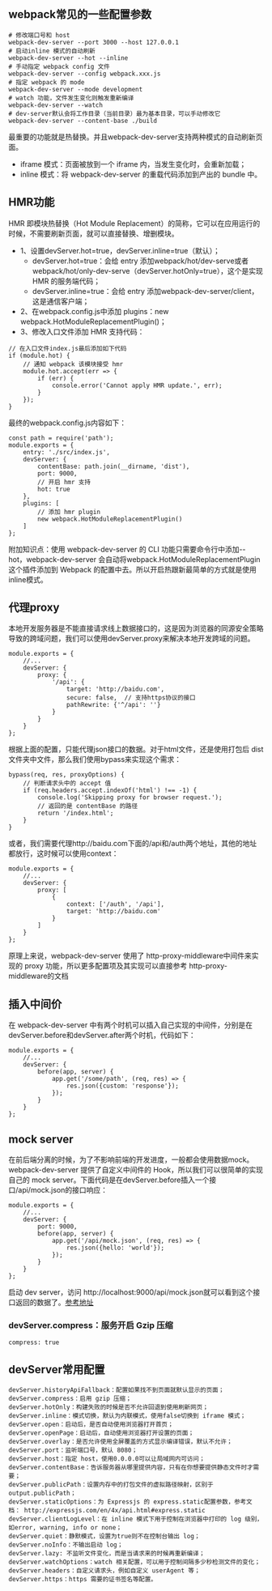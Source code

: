 
## webpack常见的一些配置参数
```
# 修改端口号和 host
webpack-dev-server --port 3000 --host 127.0.0.1
# 启动inline 模式的自动刷新
webpack-dev-server --hot --inline
# 手动指定 webpack config 文件
webpack-dev-server --config webpack.xxx.js
# 指定 webpack 的 mode
webpack-dev-server --mode development
# watch 功能，文件发生变化则触发重新编译
webpack-dev-server --watch
# dev-server默认会将工作目录（当前目录）最为基本目录，可以手动修改它
webpack-dev-server --content-base ./build
```

最重要的功能就是热替换。并且webpack-dev-server支持两种模式的自动刷新页面。
- iframe 模式：页面被放到一个 iframe 内，当发生变化时，会重新加载；
- inline 模式：将 webpack-dev-server 的重载代码添加到产出的 bundle 中。


## HMR功能
HMR 即模块热替换（Hot Module Replacement）的简称，它可以在应用运行的时候，不需要刷新页面，就可以直接替换、增删模块。


- 1、设置devServer.hot=true，devServer.inline=true（默认）；
    - devServer.hot=true：会给 entry 添加webpack/hot/dev-serve或者webpack/hot/only-dev-serve（devServer.hotOnly=true），这个是实现 HMR 的服务端代码；
    - devServer.inline=true：会给 entry 添加webpack-dev-server/client，这是通信客户端；
- 2、在webpack.config.js中添加 plugins：new webpack.HotModuleReplacementPlugin()；
- 3、修改入口文件添加 HMR 支持代码：
```
// 在入口文件index.js最后添加如下代码
if (module.hot) {
    // 通知 webpack 该模块接受 hmr
    module.hot.accept(err => {
        if (err) {
            console.error('Cannot apply HMR update.', err);
        }
    });
}
```

最终的webpack.config.js内容如下：
```
const path = require('path');
module.exports = {
    entry: './src/index.js',
    devServer: {
        contentBase: path.join(__dirname, 'dist'),
        port: 9000,
        // 开启 hmr 支持
        hot: true
    },
    plugins: [
        // 添加 hmr plugin
        new webpack.HotModuleReplacementPlugin()
    ]
};
```

附加知识点：使用 webpack-dev-server 的 CLI 功能只需要命令行中添加--hot，webpack-dev-server 会自动将webpack.HotModuleReplacementPlugin这个插件添加到 Webpack 的配置中去。所以开启热跟新最简单的方式就是使用inline模式。


## 代理proxy
本地开发服务器是不能直接请求线上数据接口的，这是因为浏览器的同源安全策略导致的跨域问题，我们可以使用devServer.proxy来解决本地开发跨域的问题。
```
module.exports = {
    //...
    devServer: {
        proxy: {
            '/api': {
                target: 'http://baidu.com',
                secure: false,  // 支持https协议的接口
                pathRewrite: {'^/api': ''}
            }
        }
    }
};
```

根据上面的配置，只能代理json接口的数据。对于html文件，还是使用打包后 dist 文件夹中文件，那么我们使用bypass来实现这个需求：
```
bypass(req, res, proxyOptions) {
    // 判断请求头中的 accept 值
    if (req.headers.accept.indexOf('html') !== -1) {
        console.log('Skipping proxy for browser request.');
        // 返回的是 contentBase 的路径
        return '/index.html';
    }
}
```

或者，我们需要代理http://baidu.com下面的/api和/auth两个地址，其他的地址都放行，这时候可以使用context：
```
module.exports = {
    //...
    devServer: {
        proxy: [
            {
                context: ['/auth', '/api'],
                target: 'http://baidu.com'
            }
        ]
    }
};
```
原理上来说，webpack-dev-server 使用了 http-proxy-middleware中间件来实现的 proxy 功能，所以更多配置项及其实现可以直接参考 http-proxy-middleware的文档



## 插入中间价
在 webpack-dev-server 中有两个时机可以插入自己实现的中间件，分别是在devServer.before和devServer.after两个时机，代码如下：
```
module.exports = {
    //...
    devServer: {
        before(app, server) {
            app.get('/some/path', (req, res) => {
                res.json({custom: 'response'});
            });
        }
    }
};
```


## mock server
在前后端分离的时候，为了不影响前端的开发进度，一般都会使用数据mock。webpack-dev-server 提供了自定义中间件的 Hook，所以我们可以很简单的实现自己的 mock server。下面代码是在devServer.before插入一个接口/api/mock.json的接口响应：
```
module.exports = {
    //...
    devServer: {
        port: 9000,
        before(app, server) {
            app.get('/api/mock.json', (req, res) => {
                res.json({hello: 'world'});
            });
        }
    }
};
```
启动 dev server，访问 http://localhost:9000/api/mock.json就可以看到这个接口返回的数据了。[参考地址](https://juejin.im/post/5afba2746fb9a07aaf356327)


### devServer.compress：服务开启 Gzip 压缩
```
compress: true
```


## devServer常用配置
```
devServer.historyApiFallback：配置如果找不到页面就默认显示的页面；
devServer.compress：启用 gzip 压缩；
devServer.hotOnly：构建失败的时候是否不允许回退到使用刷新网页；
devServer.inline：模式切换，默认为内联模式，使用false切换到 iframe 模式；
devServer.open：启动后，是否自动使用浏览器打开首页；
devServer.openPage：启动后，自动使用浏览器打开设置的页面；
devServer.overlay：是否允许使用全屏覆盖的方式显示编译错误，默认不允许；
devServer.port：监听端口号，默认 8080；
devServer.host：指定 host，使用0.0.0.0可以让局域网内可访问；
devServer.contentBase：告诉服务器从哪里提供内容，只有在你想要提供静态文件时才需要；
devServer.publicPath：设置内存中的打包文件的虚拟路径映射，区别于output.publicPath；
devServer.staticOptions：为 Expressjs 的 express.static配置参数，参考文档： http://expressjs.com/en/4x/api.html#express.static
devServer.clientLogLevel：在 inline 模式下用于控制在浏览器中打印的 log 级别，如error, warning, info or none；
devServer.quiet：静默模式，设置为true则不在控制台输出 log；
devServer.noInfo：不输出启动 log；
devServer.lazy: 不监听文件变化，而是当请求来的时候再重新编译；
devServer.watchOptions：watch 相关配置，可以用于控制间隔多少秒检测文件的变化；
devServer.headers：自定义请求头，例如自定义 userAgent 等；
devServer.https：https 需要的证书签名等配置。
```